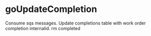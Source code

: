 # goUpdateCompletion
Consume sqs messages. Update completions table with work order completion internalid. rm completed
